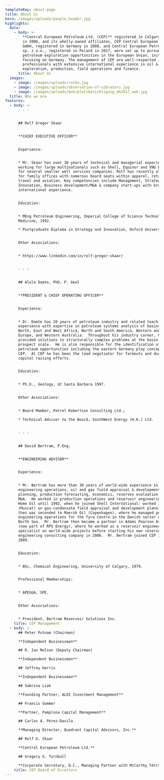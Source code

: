 ```yaml
---
templateKey: about-page
title: About Us
hero: /images/uploads/people_header.jpg
highlights:
  data:
    - body: >-
        **Central European Petroleum Ltd. (CEP)** registered in Calgary, Canada
        in 2006, and its wholly-owned affiliates, CEP Central European Petroleum
        GmbH, registered in Germany in 2008, and Central European Petroleum Ltd.
        sp. z o.o., registered in Poland in 2017, were set up to pursue
        petroleum exploration opportunities in the European Union, initially
        focusing on Germany. The management of CEP are well-respected industry
        professionals with extensive international experience in oil & gas
        exploration, production, field operations and finance.
      title: About Us
  images:
    - image: /images/uploads/rocks.jpg
    - image: /images/uploads/observation-of-vibrators.jpg
    - image: /images/uploads/bohrplatzbesichtigung_mh2017_web.jpg
  title: Who we are
features:
  - body: >-
      - - -


      ## Rolf Gregor Skaar


      **CHIEF EXECUTIVE OFFICER**


      Experience:


      * Mr. Skaar has over 30 years of technical and managerial experience
      working for large multinationals such as Shell, Equinor and VNG but also
      for several smaller well services companies. Rolf has recently also worked
      for family offices with numerous board seats within apparel, retail,
      travel and aviation. Key competencies include Management, Strategy &
      Innovation, Business development/M&A & company start-ups with broad
      international experience.


      Education:


      * MEng Petroleum Engineering, Imperial College of Science Technology and
      Medicine, 1992.

      * Postgraduate Diploma in Strategy and Innovation, Oxford University, 2015


      Other Associations:


      * https://www.linkedin.com/in/rolf-gregor-skaar/


      - - -


      ## Alula Damte, PhD, P. Geol


      **PRESIDENT & CHIEF OPERATING OFFICER**


      Experience:


      * Dr. Damte has 20 years of petroleum industry and related teaching
      experience with expertise in petroleum systems analysis of basins in
      North, East and West Africa, North and South America, Western and Central
      Europe, and Western Australia.  Throughout his industry career, he has
      provided solutions to structurally complex problems at the basin to
      prospect scale.  He is also responsible for the identification of
      petroleum opportunities including the eastern Germany play concept for
      CEP.  At CEP he has been the lead negotiator for farmouts and during
      capital raising efforts.


      Education:


      * Ph.D., Geology, UC Santa Barbara 1997.


      Other Associations:


      * Board Member, Petrel Robertson Consulting Ltd.;

      * Technical Adviser to the Board, SouthWest Energy (H.K.) Ltd.


      - - -


      ## David Bertram, P.Eng.


      **ENGINEERING ADVISOR**


      Experience:


      * Mr. Bertram has more than 30 years of world-wide experience in petroleum
      engineering operations, oil and gas field appraisal & development
      planning, production forecasting, economics, reserves evaluation, and
      M&A.  He worked in production operations and reservoir engineering for
      Home Oil until 1992, when he joined Shell International: worked in PDO
      (Muscat) on gas-condensate field appraisal and development planning and
      then was seconded to Maersk Oil (Copenhagen), where he managed petroleum
      engineering operations for the Tyra Centre in the Danish sector of the
      North Sea.  Mr. Bertram then became a partner in Adams Pearson Associates
      (now part of RPS Energy), where he worked as a reservoir engineering
      specialist on world-wide projects before starting his own reservoir
      engineering consulting company in 2006.  Mr. Bertram joined CEP in early
      2009.


      Education:


      * BSc, Chemical Engineering, University of Calgary, 1979.


      Professional Memberships:


      * APEGGA, SPE.


      Other Associations:


      * President, Bertram Reservoir Solutions Inc.
    title: CEP Management
  - body: |-
      ## Peter Putnam (Chairman)

      **Independent Businessman**

      ## R. Ian Molson (Deputy Chairman)

      **Independent Businessman**

      ## Jeffrey Harris

      **Independent Businessman**

      ## Sabrina Liak

      **Founding Partner, ALOI Investment Management**

      ## Francis Sommer

      **Partner, Pamplona Capital Management**

      ## Carlos A. Pérez-Davila

      **Managing Director, Quadrant Capital Advisors, Inc.**

      ## Rolf G. Skaar

      **Central European Petroleum Ltd.**

      ## Gregory G. Turnbull

      **Corporate Secretary, Q.C., Managing Partner with McCarthy Tétrault LLP**
    title: CEP Board of Directors
---
```



